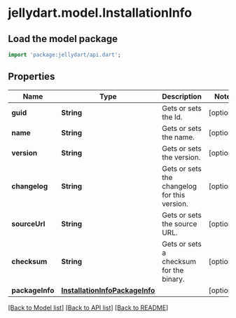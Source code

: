 # jellydart.model.InstallationInfo

## Load the model package
```dart
import 'package:jellydart/api.dart';
```

## Properties
Name | Type | Description | Notes
------------ | ------------- | ------------- | -------------
**guid** | **String** | Gets or sets the Id. | [optional] 
**name** | **String** | Gets or sets the name. | [optional] 
**version** | **String** | Gets or sets the version. | [optional] 
**changelog** | **String** | Gets or sets the changelog for this version. | [optional] 
**sourceUrl** | **String** | Gets or sets the source URL. | [optional] 
**checksum** | **String** | Gets or sets a checksum for the binary. | [optional] 
**packageInfo** | [**InstallationInfoPackageInfo**](InstallationInfoPackageInfo.md) |  | [optional] 

[[Back to Model list]](../README.md#documentation-for-models) [[Back to API list]](../README.md#documentation-for-api-endpoints) [[Back to README]](../README.md)


